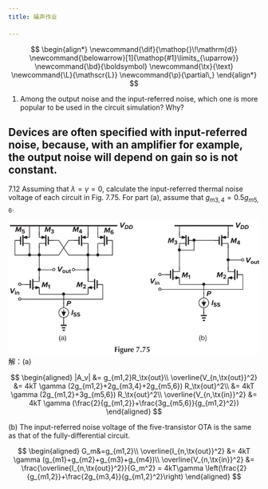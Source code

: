 ```yaml
---
title: 噪声作业

---
```


<!--more-->

$$
\begin{align*}
\newcommand{\dif}{\mathop{}\!\mathrm{d}}
\newcommand{\belowarrow}[1]{\mathop{#1}\limits_{\uparrow}}
\newcommand{\bd}{\boldsymbol}
\newcommand{\tx}{\text}
\newcommand{\L}{\mathscr{L}}
\newcommand{\p}{\partial\,}
\end{align*}
$$

1. Among the output noise and the input-referred noise, which one is more popular to be used in the circuit simulation? Why?

Devices are often specified with input-referred noise, because, with an amplifier for example, the output noise will depend on gain so is not constant.
----

7.12 Assuming that $λ = γ = 0$, calculate the input-referred thermal noise voltage of each circuit in Fig. 7.75. For part (a), assume that $g_{m3,4} = 0.5g_{m5,6}$.

![Figure 7.75](images/Figure%207.75.jpg)
解：(a)

$$
\begin{aligned}
  |A_v| &= g_{m1,2}R_\tx{out}\\
  \overline{V_{n,\tx{out}}^2} &= 4kT \gamma (2g_{m1,2}+2g_{m3,4}+2g_{m5,6}) R_\tx{out}^2\\
  &= 4kT \gamma (2g_{m1,2}+3g_{m5,6}) R_\tx{out}^2\\
  \overline{V_{n,\tx{in}}^2} &= 4kT \gamma (\frac{2}{g_{m1,2}}+\frac{3g_{m5,6}}{g_{m1,2}^2})
\end{aligned}
$$

(b) The input-referred noise voltage of the five-transistor OTA is the same as that of the fully-differential circuit.

$$
\begin{aligned}
  G_m&=g_{m1,2}\\
  \overline{I_{n,\tx{out}}^2} &= 4kT \gamma (g_{m1}+g_{m2}+g_{m3}+g_{m4})\\
  \overline{V_{n,\tx{in}}^2} &= \frac{\overline{I_{n,\tx{out}}^2}}{G_m^2} = 4kT\gamma \left(\frac{2}{g_{m1,2}}+\frac{2g_{m3,4}}{g_{m1,2}^2}\right)
\end{aligned}
$$